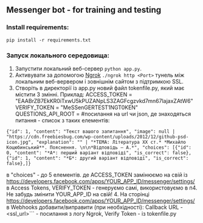 ## Messenger bot - for training and testing

### Install requirements:
```
pip install -r requirements.txt
```

### Запуск локального середовища:
1. Запустити локальний веб-сервер ```python app.py```.
2. Активувати за допомогою [Ngrok](https://ngrok.com/) ```./ngrok http <Port>``` тунель між локальним веб-вервером і зовнішнім сайтом з підтримкою SSL.
3. Створіть в директорії із app.py новий файл tokenfile.py, який має містити 3 змінні.
Приклад:
ACCESS_TOKEN = "EAABrZB7EkKR0iTxwU5kPUZANpLS3ZAGFcgzvkd7mn67lajaxZAtW6"
VERIFY_TOKEN = "MeSSenGERTEST1NGT0KEN"
QUESTIONS_API_ROOT = #посилання на url чи json, де знаходяться питання - список з таких елементів:
```
{"id": 1, "content": "Текст вашого запитання", "image": null | "https://cdn.freebiesbug.com/wp-content/uploads/2012/12/github-psd-icon.jpg", "explanation": "" | "*ТЕМА: Література XX ст.* *Михайло Коцюбинський**. Пояснення. \n\n*Відповідь – А.*", "choices": [{"id": 0, "content": "*А*: перший варіант відповіді", "is_correct": false}, {"id": 1, "content": "*Б*: другий варіант відповіді", "is_correct": false},]}
```
в "choices" - до 5 елементів.
де ACCESS_TOKEN замінюємо на свій із https://developers.facebook.com/apps/YOUR_APP_ID/messenger/settings/ в Access Tokens,
VERIFY_TOKEN - генеруємо самі, використовуємо в п4. Не забудь змінити YOUR_APP_ID на свій!
4. На сторінці https://developers.facebook.com/apps/YOUR_APP_ID/messenger/settings/ в Webhooks добавити/виправити (при необхідності): Callback URL - <ssl_url>``` - посилання з логу Ngrok, Verify Token - із tokenfile.py
